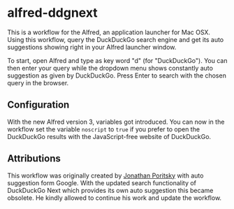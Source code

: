 # alfred-ddgnext

This is a workflow for the Alfred, an application launcher for Mac OSX.
Using this workflow, query the DuckDuckGo search engine and get its auto suggestions showing right in your Alfred launcher window.

To start, open Alfred and type as key word "d" (for "DuckDuckGo"). You can then enter your query while the dropdown menu shows constantly auto suggestion as given by DuckDuckGo. Press Enter to search with the chosen query in the browser.


## Configuration

With the new Alfred version 3, variables got introduced. You can now in the workflow set the variable `noscript` to `true` if you prefer to open the DuckDuckGo results with the JavaScript-free website of DuckDuckGo.


## Attributions

This workflow was originally created by [Jonathan Poritsky](http://www.candlerblog.com/2014/05/08/duckduckgo-next/) with auto suggestion form Google. With the updated search functionality of DuckDuckGo Next which provides its own auto suggestion this became obsolete. He kindly allowed to continue his work and update the workflow.
